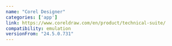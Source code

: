 ```yaml
---
name: "Corel Designer"
categories: ['app']
link: https://www.coreldraw.com/en/product/technical-suite/
compatibility: emulation
versionFrom: "24.5.0.731"
---
```


